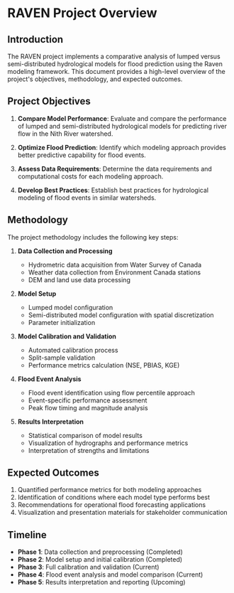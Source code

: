 # RAVEN Project Overview

## Introduction

The RAVEN project implements a comparative analysis of lumped versus semi-distributed hydrological models for flood prediction using the Raven modeling framework. This document provides a high-level overview of the project's objectives, methodology, and expected outcomes.

## Project Objectives

1. **Compare Model Performance**: Evaluate and compare the performance of lumped and semi-distributed hydrological models for predicting river flow in the Nith River watershed.

2. **Optimize Flood Prediction**: Identify which modeling approach provides better predictive capability for flood events.

3. **Assess Data Requirements**: Determine the data requirements and computational costs for each modeling approach.

4. **Develop Best Practices**: Establish best practices for hydrological modeling of flood events in similar watersheds.

## Methodology

The project methodology includes the following key steps:

1. **Data Collection and Processing**
   - Hydrometric data acquisition from Water Survey of Canada
   - Weather data collection from Environment Canada stations
   - DEM and land use data processing

2. **Model Setup**
   - Lumped model configuration
   - Semi-distributed model configuration with spatial discretization
   - Parameter initialization

3. **Model Calibration and Validation**
   - Automated calibration process
   - Split-sample validation
   - Performance metrics calculation (NSE, PBIAS, KGE)

4. **Flood Event Analysis**
   - Flood event identification using flow percentile approach
   - Event-specific performance assessment
   - Peak flow timing and magnitude analysis

5. **Results Interpretation**
   - Statistical comparison of model results
   - Visualization of hydrographs and performance metrics
   - Interpretation of strengths and limitations

## Expected Outcomes

1. Quantified performance metrics for both modeling approaches
2. Identification of conditions where each model type performs best
3. Recommendations for operational flood forecasting applications
4. Visualization and presentation materials for stakeholder communication

## Timeline

- **Phase 1**: Data collection and preprocessing (Completed)
- **Phase 2**: Model setup and initial calibration (Completed)
- **Phase 3**: Full calibration and validation (Current)
- **Phase 4**: Flood event analysis and model comparison (Current)
- **Phase 5**: Results interpretation and reporting (Upcoming)

